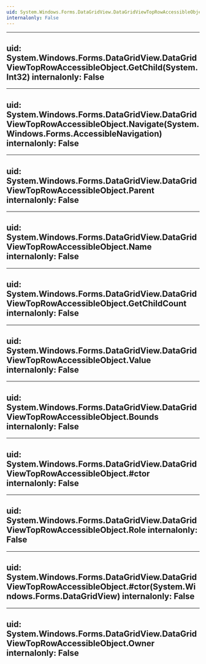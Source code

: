 ```yaml
---
uid: System.Windows.Forms.DataGridView.DataGridViewTopRowAccessibleObject
internalonly: False
---
```


---
uid: System.Windows.Forms.DataGridView.DataGridViewTopRowAccessibleObject.GetChild(System.Int32)
internalonly: False
---

---
uid: System.Windows.Forms.DataGridView.DataGridViewTopRowAccessibleObject.Navigate(System.Windows.Forms.AccessibleNavigation)
internalonly: False
---

---
uid: System.Windows.Forms.DataGridView.DataGridViewTopRowAccessibleObject.Parent
internalonly: False
---

---
uid: System.Windows.Forms.DataGridView.DataGridViewTopRowAccessibleObject.Name
internalonly: False
---

---
uid: System.Windows.Forms.DataGridView.DataGridViewTopRowAccessibleObject.GetChildCount
internalonly: False
---

---
uid: System.Windows.Forms.DataGridView.DataGridViewTopRowAccessibleObject.Value
internalonly: False
---

---
uid: System.Windows.Forms.DataGridView.DataGridViewTopRowAccessibleObject.Bounds
internalonly: False
---

---
uid: System.Windows.Forms.DataGridView.DataGridViewTopRowAccessibleObject.#ctor
internalonly: False
---

---
uid: System.Windows.Forms.DataGridView.DataGridViewTopRowAccessibleObject.Role
internalonly: False
---

---
uid: System.Windows.Forms.DataGridView.DataGridViewTopRowAccessibleObject.#ctor(System.Windows.Forms.DataGridView)
internalonly: False
---

---
uid: System.Windows.Forms.DataGridView.DataGridViewTopRowAccessibleObject.Owner
internalonly: False
---
